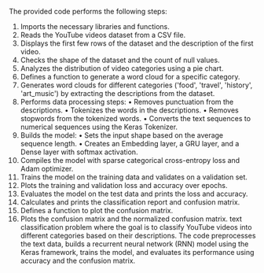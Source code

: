 The provided code performs the following steps:
1.	Imports the necessary libraries and functions.
2.	Reads the YouTube videos dataset from a CSV file.
3.	Displays the first few rows of the dataset and the description of the first video.
4.	Checks the shape of the dataset and the count of null values.
5.	Analyzes the distribution of video categories using a pie chart.
6.	Defines a function to generate a word cloud for a specific category.
7.	Generates word clouds for different categories ('food', 'travel', 'history', 'art_music') by extracting the descriptions from the dataset.
8.	Performs data processing steps:
•	Removes punctuation from the descriptions.
•	Tokenizes the words in the descriptions.
•	Removes stopwords from the tokenized words.
•	Converts the text sequences to numerical sequences using the Keras Tokenizer.
9.	Builds the model:
•	Sets the input shape based on the average sequence length.
•	Creates an Embedding layer, a GRU layer, and a Dense layer with softmax activation.
10.	Compiles the model with sparse categorical cross-entropy loss and Adam optimizer.
11.	Trains the model on the training data and validates on a validation set.
12.	Plots the training and validation loss and accuracy over epochs.
13.	Evaluates the model on the test data and prints the loss and accuracy.
14.	Calculates and prints the classification report and confusion matrix.
15.	Defines a function to plot the confusion matrix.
16.	Plots the confusion matrix and the normalized confusion matrix.
text classification problem where the goal is to classify YouTube videos into different categories based on their descriptions. The code preprocesses the text data, builds a recurrent neural network (RNN) model using the Keras framework, trains the model, and evaluates its performance using accuracy and the confusion matrix.



